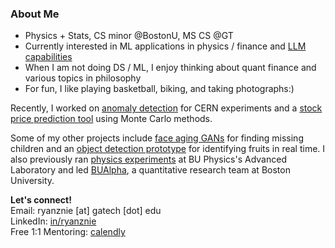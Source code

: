 ### About Me

- Physics + Stats, CS minor @BostonU, MS CS @GT
- Currently interested in ML applications in physics / finance and [LLM capabilities](https://github.com/ryanznie/AI-Journey)
- When I am not doing DS / ML, I enjoy thinking about quant finance and various topics in philosophy
- For fun, I like playing basketball, biking, and taking photographs:)

Recently, I worked on [anomaly detection](https://github.com/AutoDQM/AutoDQM_ML) for CERN experiments and a [stock price prediction tool](https://github.com/ryanznie/quant-MC-methods) using Monte Carlo methods.

Some of my other projects include [face aging GANs](https://github.com/BU-Spark/ml-atfal-mafkoda-missing-children) for finding missing children and an [object detection prototype](https://github.com/ryanznie/eLab-Object-Classification) for identifying fruits in real time. I also previously ran [physics experiments](https://github.com/ryanznie/adlab-experiments) at BU Physics's Advanced Laboratory and led [BUAlpha](https://github.com/bualpha), a quantitative research team at Boston University.

**Let's connect!** <br>
Email: ryanznie [at] gatech [dot] edu \
LinkedIn: [in/ryanznie](https://www.linkedin.com/in/ryanznie/) \
Free 1:1 Mentoring: [calendly](https://calendly.com/nie-ryanz)
<!--
**ryanznie/ryanznie** is a ✨ _special_ ✨ repository because its `README.md` (this file) appears on your GitHub profile.

Here are some ideas to get you started:

- 🔭 I’m currently working on ...
- 🌱 I’m currently learning ...
- 👯 I’m looking to collaborate on ...
- 🤔 I’m looking for help with ...
- 💬 Ask me about ...
- 📫 How to reach me: ...
- 😄 Pronouns: ...
- ⚡ Fun fact: ...
-->
